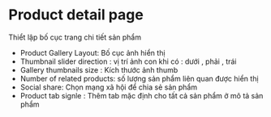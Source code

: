 # Product detail page

Thiểt lập bố cục trang chi tiết sản phẩm

* Product Gallery Layout: Bố cục ảnh hiển thị
* Thumbnail slider direction : vị trí ảnh con khi có : dưới , phải , trái
* Gallery thumbnails size : Kích thước ảnh thumb
* Number of related products: số lượng sản phẩm liên quan được hiển thị
* Social share: Chọn mạng xã hội để chia sẻ sản phẩm
* Product tab signle : Thêm tab mặc định cho tất cả sản phẩm ở mô tả sản phẩm

